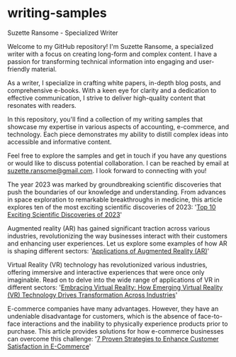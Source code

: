 # writing-samples

Suzette Ransome - Specialized Writer

Welcome to my GitHub repository! I'm Suzette Ransome, a specialized writer with a focus on creating long-form and complex content. I have a passion for transforming technical information into engaging and user-friendly material.

As a writer, I specialize in crafting white papers, in-depth blog posts, and comprehensive e-books. With a keen eye for clarity and a dedication to effective communication, I strive to deliver high-quality content that resonates with readers.

In this repository, you'll find a collection of my writing samples that showcase my expertise in various aspects of accounting, e-commerce, and technology. Each piece demonstrates my ability to distill complex ideas into accessible and informative content.

Feel free to explore the samples and get in touch if you have any questions or would like to discuss potential collaboration. I can be reached by email at suzette.ransome@gmail.com. I look forward to connecting with you!

The year 2023 was marked by groundbreaking scientific discoveries that push the boundaries of our knowledge and understanding. From advances in space exploration to remarkable breakthroughs in medicine, this article explores ten of the most exciting scientific discoveries of 2023:
'[Top 10 Exciting Scientific Discoveries of 2023](https://github.com/SuzetteRansome/writing-samples/blob/main/Top%2010%20Exciting%20Scientific%20Discoveries%20of%202023.pdf)'

Augmented reality (AR) has gained significant traction across various industries, revolutionizing the way businesses interact with their customers and enhancing user experiences. Let us explore some examples of how AR is shaping different sectors:
'[Applications of Augmented Reality (AR)](https://github.com/SuzetteRansome/writing-samples/blob/main/Applications%20of%20Augmented%20Reality%20(AR).pdf)'

Virtual Reality (VR) technology has revolutionized various industries, offering immersive and interactive experiences that were once only imaginable. Read on to delve into the wide range of applications of VR in different sectors:
'[Embracing Virtual Reality: How Emerging Virtual Reality (VR) Technology Drives Transformation Across Industries](https://github.com/SuzetteRansome/writing-samples/blob/main/Embracing%20Virtual%20Reality.pdf)'

E-commerce companies have many advantages. However, they have an undeniable disadvantage for customers, which is the absence of face-to-face interactions and the inability to physically experience products prior to purchase. This article provides solutions for how e-commerce businesses can overcome this challenge: '[7 Proven Strategies to Enhance Customer Satisfaction in E-Commerce](https://github.com/SuzetteRansome/writing-samples/blob/main/7%20Proven%20Strategies%20to%20Enhance%20Customer%20Satisfaction%20in%20E-Commerce.pdf)'
